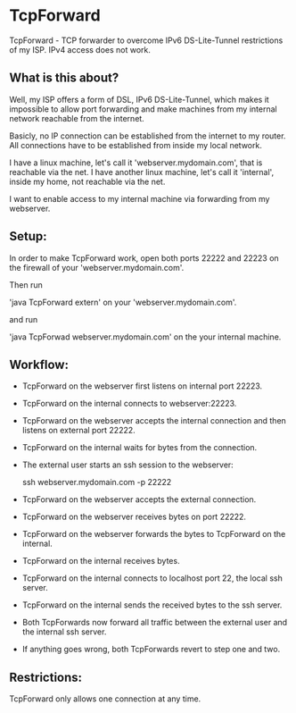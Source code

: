 # TcpForward
TcpForward - TCP forwarder to overcome IPv6 DS-Lite-Tunnel restrictions of my ISP. IPv4 access does not work.

## What is this about? 

 Well, my ISP offers a form of DSL, IPv6 DS-Lite-Tunnel, which makes it impossible to allow
 port forwarding and make machines from my internal network reachable from the internet.

 Basicly, no IP connection can be established from the internet to my router.
 All connections have to be established from inside my local network.

 I have a linux machine, let's call it 'webserver.mydomain.com', that is reachable via the net.
 I have another linux machine, let's call it 'internal', inside my home, not reachable via the net.

 I want to enable access to my internal machine via forwarding from my webserver.

## Setup:

 In order to make TcpForward work, open both ports 22222 and 22223 on the firewall of your 'webserver.mydomain.com'.

 Then run

 'java TcpForward extern' on your 'webserver.mydomain.com'.

 and run

 'java TcpForwad webserver.mydomain.com' on the your internal machine.

## Workflow:

- TcpForward on the webserver first listens on internal port 22223.

- TcpForward on the internal connects to webserver:22223.
  
- TcpForward on the webserver accepts the internal connection and then listens on external port 22222.

- TcpForward on the internal waits for bytes from the connection. 

- The external user starts an ssh session to the webserver:

   ssh webserver.mydomain.com -p 22222

- TcpForward on the webserver accepts the external connection.

- TcpForward on the webserver receives bytes on port 22222.

- TcpForward on the webserver forwards the bytes to TcpForward on the internal.

- TcpForward on the internal receives bytes.

- TcpForward on the internal connects to localhost port 22, the local ssh server.

- TcpForward on the internal sends the received bytes to the ssh server.

- Both TcpForwards now forward all traffic between the external user and the internal ssh server.

- If anything goes wrong, both TcpForwards revert to step one and two.

## Restrictions:

 TcpForward only allows one connection at any time.

